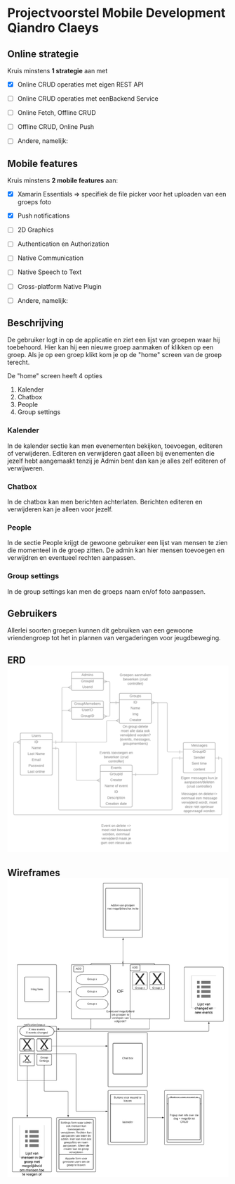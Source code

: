 # Projectvoorstel Mobile Development Qiandro Claeys

## Online strategie

Kruis minstens **1 strategie** aan met

- [x] Online CRUD operaties met eigen REST API
- [ ] Online CRUD operaties met eenBackend Service
- [ ] Online Fetch, Offline CRUD
- [ ] Offline CRUD, Online Push
- [ ] Andere, namelijk: 


## Mobile features

Kruis minstens **2 mobile features** aan:

- [X] Xamarin Essentials => specifiek de file picker voor het uploaden van een groeps foto
- [x] Push notifications
- [ ] 2D Graphics
- [ ] Authentication en Authorization
- [ ] Native Communication
- [ ] Native Speech to Text
- [ ] Cross-platform Native Plugin
- [ ] Andere, namelijk: 


## Beschrijving

De gebruiker logt in op de applicatie en ziet een lijst van groepen waar hij toebehoord. 
Hier kan hij een nieuwe groep aanmaken of klikken op een groep.
Als je op een groep klikt kom je op de "home" screen van de groep terecht.

De "home" screen heeft 4 opties 

1. Kalender
2. Chatbox
3. People
4. Group settings

###  Kalender

In de kalender sectie kan men evenementen bekijken, toevoegen, editeren of verwijderen. Editeren en verwijderen gaat alleen bij evenementen die jezelf hebt aangemaakt tenzij je Admin bent dan kan je alles zelf editeren of verwijweren. 

### Chatbox
In de chatbox kan men berichten achterlaten. Berichten editeren en verwijderen kan je alleen voor jezelf.

### People
In de sectie People krijgt de gewoone gebruiker een lijst van mensen te zien die momenteel in de groep zitten. De admin kan hier mensen toevoegen en verwijdren en eventueel rechten aanpassen.

### Group settings
In de group settings kan men de groeps naam en/of foto aanpassen.

## Gebruikers
Allerlei soorten groepen kunnen dit gebruiken van een gewoone vriendengroep tot het in plannen van vergaderingen voor jeugdbeweging.

## ERD ![alt text](ERD_IMI.png)

## Wireframes ![alt text](Wireframes_IMI.png)

